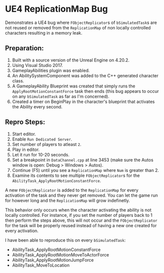 # UE4 ReplicationMap Bug
Demonstrates a UE4 bug where `FObjectReplicator`s of `bSimulatedTask`s are not reused or removed from the `ReplicationMap` of non locally controlled characters resulting in a memory leak.

## Preparation:
1. Built with a source version of the Unreal Engine on 4.20.2.
2. Using Visual Studio 2017.
2. GameplayAbilities plugin was enabled.
3. An AbilitySystemComponent was added to the C++ generated character class.
4. A GameplayAbility Blueprint was created that simply runs the `ApplyRootMotionConstantForce` task then ends (this bug appears to occur on any `bSimulatedTask` as far as I'm concerned).
5. Created a timer on BeginPlay in the character's blueprint that activates the Ability every second.

## Repro Steps:
1. Start editor.
2. Enable `Run Dedicated Server`.
3. Set number of players to atleast `2`.
4. Play in editor.
5. Let it run for 10-20 seconds.
6. Set a breakpoint in `DataChannel.cpp` at line 3453 (make sure the Autos window is open: Debug > Windows > Autos).
7. Continue (F5) until you see a `ReplicationMap` where `Num` is greater than 2.
8. Examine its contents to see multiple `FObjectReplicator`s for the `AbilityTask_ApplyRootMotionConstantForce`.

A new `FObjectReplicator` is added to the `ReplicationMap` for every activation of the task and they never get removed. You can let the game run for however long and the `ReplicationMap` will grow indefinetly.

This behavior only occurs when the character activating the ability is not locally controlled. For instance, if you set the number of players back to 1 then perform the steps above, this will not occur and the `FObjectReplicator` for the task will be properly reused instead of having a new one created for every activation.

I have been able to reproduce this on every `bSimulatedTask`:
- AbilityTask_ApplyRootMotionConstantForce
- AbilityTask_ApplyRootMotionMoveToActorForce
- AbilityTask_ApplyRootMotionJumpForce
- AbilityTask_MoveToLocation
